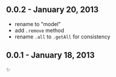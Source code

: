 
0.0.2 - January 20, 2013
------------------------
* rename to "model"
* add `.remove` method
* rename `.all` to `.getAll` for consistency

0.0.1 - January 18, 2013
------------------------
:sparkles: